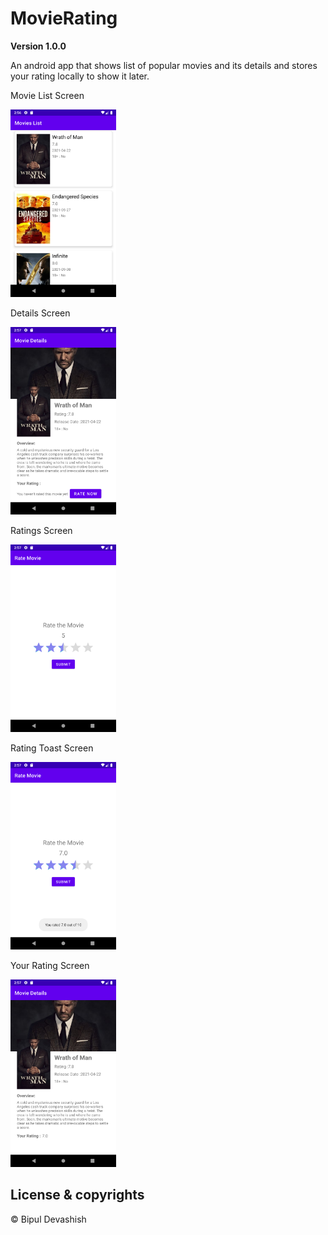 # MovieRating

**Version 1.0.0**

An android app that shows list of popular movies and its details and stores your rating locally to show it later.

Movie List Screen

<img src="https://github.com/bipuldevashish/MovieRating/blob/master/screenshots/Screenshot_1624181216.png" height="300">

Details Screen

<img src="https://github.com/bipuldevashish/MovieRating/blob/master/screenshots/Screenshot_1624181232.png" height="300">

Ratings Screen

<img src="https://github.com/bipuldevashish/MovieRating/blob/master/screenshots/Screenshot_1624181237.png" height="300">

Rating Toast Screen

<img src="https://github.com/bipuldevashish/MovieRating/blob/master/screenshots/Screenshot_1624181247.png" height="300">

Your Rating Screen

<img src="https://github.com/bipuldevashish/MovieRating/blob/master/screenshots/Screenshot_1624181254.png" height="300">


## License & copyrights

© Bipul Devashish
